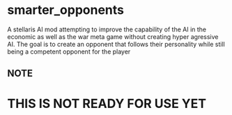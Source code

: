 # smarter_opponents
A stellaris AI mod attempting to improve the capability of the AI in the economic as well as the war meta game without creating hyper agressive AI. The goal is to create an opponent that follows their personality while still being a competent opponent for the player

## NOTE
# THIS IS NOT READY FOR USE YET
